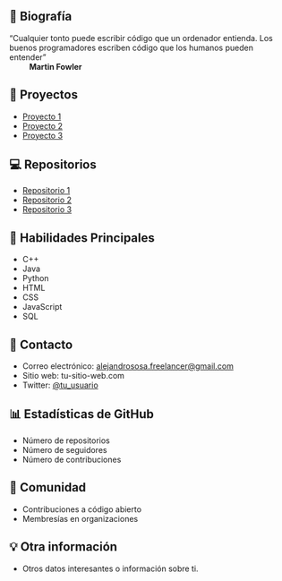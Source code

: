 ## 📝 Biografía
“Cualquier tonto puede escribir código que un ordenador entienda.
Los buenos programadores escriben código que los humanos pueden entender”  
&nbsp;&nbsp;&nbsp;&nbsp;&nbsp;&nbsp;&nbsp;&nbsp;&nbsp;**Martin Fowler**

## 🚀 Proyectos
- [Proyecto 1](https://your-project-1-url.com)
- [Proyecto 2](https://your-project-2-url.com)
- [Proyecto 3](https://your-project-3-url.com)

## 💻 Repositorios
- [Repositorio 1](https://github.com/your_username/repository1)
- [Repositorio 2](https://github.com/your_username/repository2)
- [Repositorio 3](https://github.com/your_username/repository3)

## 🔧 Habilidades Principales
- C++
- Java
- Python
- HTML
- CSS
- JavaScript
- SQL

## 💬 Contacto
- Correo electrónico: alejandrososa.freelancer@gmail.com
- Sitio web: tu-sitio-web.com
- Twitter: [@tu_usuario](https://twitter.com/tu_usuario)

## 📊 Estadísticas de GitHub
- Número de repositorios
- Número de seguidores
- Número de contribuciones

## 💬 Comunidad
- Contribuciones a código abierto
- Membresías en organizaciones

## 💡 Otra información
- Otros datos interesantes o información sobre ti.
